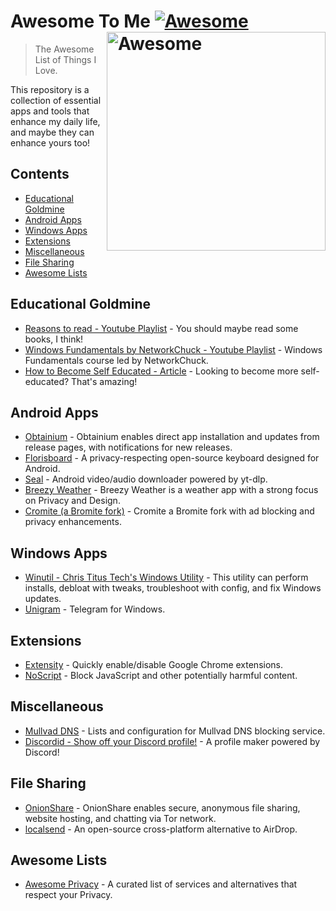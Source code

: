 # Awesome To Me [![Awesome](https://awesome.re/badge.svg)](https://github.com/sindresorhus/awesome) [<img src="https://cdn.freebiesupply.com/logos/thumbs/2x/awesome-logo.png" width="350" align="right" alt="Awesome">](https://awesome.re)
> The Awesome List of Things I Love.

This repository is a collection of essential apps and tools that enhance my daily life, and maybe they can enhance yours too!

## Contents
- [Educational Goldmine](#educational-goldmine)
- [Android Apps](android-apps)
- [Windows Apps](#windows-apps)
- [Extensions](#extensions)
- [Miscellaneous](#miscellaneous)
- [File Sharing](#file-sharing)
- [Awesome Lists](#awesome-lists)


## Educational Goldmine
- [Reasons to read - Youtube Playlist](https://youtube.com/playlist?list=PLZpKwDwO5HwPrGyF9_Py_-BHcxbp_Co2c&si=gWC5BRy2fF8Zdcqh) - You should maybe read some books, I think!
- [Windows Fundamentals by NetworkChuck - Youtube Playlist](https://youtube.com/playlist?list=PLsep1uQfemNFvT57-DOjzSnGspJv8efpS&si=27mBmj4uuI1DVPB7) - Windows Fundamentals course led by NetworkChuck.
- [How to Become Self Educated - Article](https://www.wikihow.com/Become-Self-Educated) - Looking to become more self-educated? That's amazing!


## Android Apps
- [Obtainium](https://github.com/ImranR98/Obtainium) - Obtainium enables direct app installation and updates from release pages, with notifications for new releases.
- [Florisboard](https://github.com/florisboard/florisboard) - A privacy-respecting open-source keyboard designed for Android.
- [Seal](https://github.com/JunkFood02/Seal) - Android video/audio downloader powered by yt-dlp.
- [Breezy Weather](https://github.com/breezy-weather/breezy-weather) - Breezy Weather is a weather app with a strong focus on Privacy and Design.
- [Cromite (a Bromite fork)](https://github.com/uazo/cromite) - Cromite a Bromite fork with ad blocking and privacy enhancements.


## Windows Apps
- [Winutil - Chris Titus Tech's Windows Utility](https://github.com/ChrisTitusTech/winutil?tab=readme-ov-file#readme) - This utility can perform installs, debloat with tweaks, troubleshoot with config, and fix Windows updates.
- [Unigram](https://github.com/UnigramDev/Unigram) - Telegram for Windows.


## Extensions
- [Extensity](https://sergiokas.github.io/Extensity/) - Quickly enable/disable Google Chrome extensions.
- [NoScript](https://noscript.net/) - Block JavaScript and other potentially harmful content.


## Miscellaneous
- [Mullvad DNS](https://github.com/mullvad/dns-blocklists) - Lists and configuration for Mullvad DNS blocking service.
- [Discordid - Show off your Discord profile!](https://github.com/taichikuji/discordid) - A profile maker powered by Discord!


## File Sharing
- [OnionShare](https://github.com/onionshare/onionshare) - OnionShare enables secure, anonymous file sharing, website hosting, and chatting via Tor network.
- [localsend](https://github.com/localsend/localsend) - An open-source cross-platform alternative to AirDrop.


## Awesome Lists
- [Awesome Privacy](https://github.com/pluja/awesome-privacy) - A curated list of services and alternatives that respect your Privacy.
